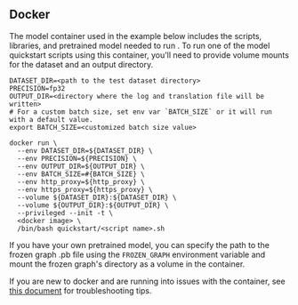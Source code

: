 <!-- 60. Docker -->
## Docker

The model container used in the example below includes the scripts,
libraries, and pretrained model needed to run <model name> <mode>. To run one of the model quickstart scripts using this
container, you'll need to provide volume mounts for the dataset and an
output directory.

```
DATASET_DIR=<path to the test dataset directory>
PRECISION=fp32
OUTPUT_DIR=<directory where the log and translation file will be written>
# For a custom batch size, set env var `BATCH_SIZE` or it will run with a default value.
export BATCH_SIZE=<customized batch size value>

docker run \
  --env DATASET_DIR=${DATASET_DIR} \
  --env PRECISION=${PRECISION} \
  --env OUTPUT_DIR=${OUTPUT_DIR} \
  --env BATCH_SIZE=#{BATCH_SIZE} \
  --env http_proxy=${http_proxy} \
  --env https_proxy=${https_proxy} \
  --volume ${DATASET_DIR}:${DATASET_DIR} \
  --volume ${OUTPUT_DIR}:${OUTPUT_DIR} \
  --privileged --init -t \
  <docker image> \
  /bin/bash quickstart/<script name>.sh
```

If you have your own pretrained model, you can specify the path to the frozen 
graph .pb file using the `FROZEN_GRAPH` environment variable and mount the
frozen graph's directory as a volume in the container.

If you are new to docker and are running into issues with the container,
see [this document](https://github.com/IntelAI/models/tree/master/docs/general/docker.md)
for troubleshooting tips.
